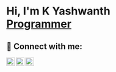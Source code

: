 <h1>Hi, I'm K Yashwanth <br/><a href="https://github.com/Yashwanss">Programmer</a>

<!--

<h2>🎓 Certifications</h2>

 - [Crash Course on Python](https://coursera.org/share/ef834e9151aa46b3ac2c606c2c44b9b5)
 - [Learn Python by making games](https://www.udemy.com/certificate/UC-69fab876-252e-481c-8f52-8cb326fb1df9/)
 - [ISRO]((https://certificate.iirs.gov.in/checkstatus.php?uid=23223bdef83a4883d0d3a1792bba1926&enm=20241472511918))

-->

<!--
<h2>
<p align="center">
  <img src="https://github-readme-stats.vercel.app/api?username=Yashwanss&show_icons=true&theme=dark&hide_border=true" height="180" />
  <img src="https://github-readme-streak-stats.herokuapp.com/?user=Yashwanss&theme=dark&hide_border=true" height="180" />
</p>
 
</h2>
 <--
<!--
<p align="center">
  <img src="https://github-readme-stats.vercel.app/api/top-langs/?username=Yashwanss&theme=dark&layout=compact&hide_border=true" height="180" />
</p>
-->

<!--
## 🐍 GitHub Contribution Snake

<p align="center">
  <img src="https://raw.githubusercontent.com/gautham-here/gautham-here/output/github-contribution-grid-snake-dark.svg?palette=github-dark" />
</p>
-->



<h2> 🤳 Connect with me:</h2>

[<img align="left" alt="Yashwanth K | discord" width="22px" src="https://cdn.jsdelivr.net/npm/simple-icons@v3/icons/discord.svg" />][Discord]
[<img align="left" alt="Yashwanth K | Instagram" width="22px" src="https://cdn.jsdelivr.net/npm/simple-icons@v3/icons/instagram.svg" />][instagram]
[<img align="left" alt="Yashwanth K | linkedin" width="22px" src="https://cdn.jsdelivr.net/npm/simple-icons@v3/icons/linkedin.svg" />][linkedin]

[Discord]: https://discordapp.com/users/Yashwanss/
[instagram]: https://www.instagram.com/kyashwanth11/
[linkedin]: https://www.linkedin.com/in/yashwanth-k-05998731b/

<!--

-->
